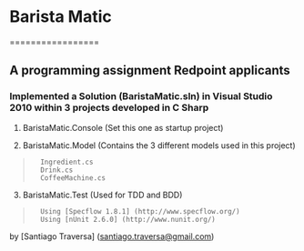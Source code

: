 # Barista Matic #
=================

## A programming assignment Redpoint applicants ##

### Implemented a Solution (BaristaMatic.sln) in Visual Studio 2010 within 3 projects developed in C Sharp ###

1.	BaristaMatic.Console (Set this one as startup project)

2.	BaristaMatic.Model (Contains the 3 different models used in this project)
>		Ingredient.cs
>		Drink.cs
>		CoffeeMachine.cs
		
3. 	BaristaMatic.Test (Used for TDD and BDD)
>		Using [Specflow 1.8.1] (http://www.specflow.org/)
> 		Using [nUnit 2.6.0] (http://www.nunit.org/)

by [Santiago Traversa] (santiago.traversa@gmail.com)
